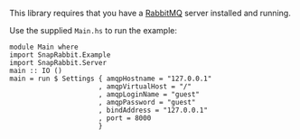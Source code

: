 This library requires that you have a [RabbitMQ](http://www.rabbitmq.com/download.html) server installed and running. 

Use the supplied `Main.hs` to run the example:

```
module Main where
import SnapRabbit.Example
import SnapRabbit.Server
main :: IO ()
main = run $ Settings { amqpHostname = "127.0.0.1"
                      , amqpVirtualHost = "/"
                      , amqpLoginName = "guest"
                      , amqpPassword = "guest"
                      , bindAddress = "127.0.0.1"
                      , port = 8000
                      }
```

